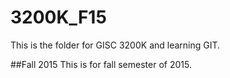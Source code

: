 # 3200K_F15
This is the folder for GISC 3200K and learning GIT.

##Fall 2015
This is for fall semester of 2015.
